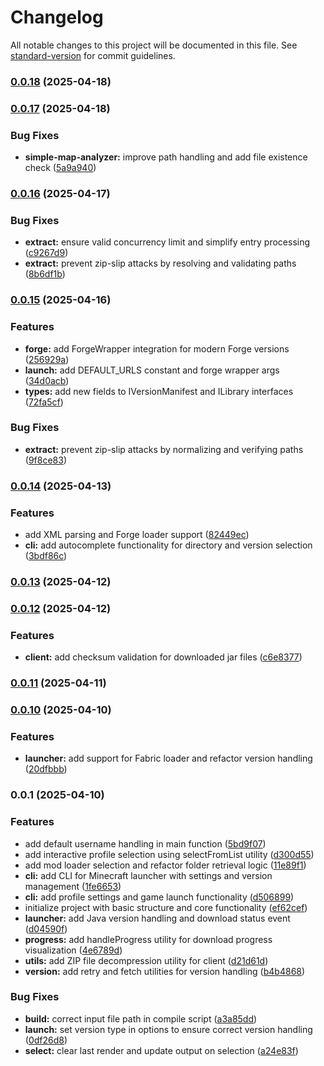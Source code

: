 # Changelog

All notable changes to this project will be documented in this file. See [standard-version](https://github.com/conventional-changelog/standard-version) for commit guidelines.

### [0.0.18](https://github.com/holmhub/create-mcprofile/compare/v0.0.17...v0.0.18) (2025-04-18)

### [0.0.17](https://github.com/holmhub/create-mcprofile/compare/v0.0.16...v0.0.17) (2025-04-18)


### Bug Fixes

* **simple-map-analyzer:** improve path handling and add file existence check ([5a9a940](https://github.com/holmhub/create-mcprofile/commit/5a9a940c9f98a91123f6768b0a97fbaac1196c22))

### [0.0.16](https://github.com/holmityd/create-mcprofile/compare/v0.0.15...v0.0.16) (2025-04-17)


### Bug Fixes

* **extract:** ensure valid concurrency limit and simplify entry processing ([c9267d9](https://github.com/holmityd/create-mcprofile/commit/c9267d9cc8825c027790fe0120105121b8986116))
* **extract:** prevent zip-slip attacks by resolving and validating paths ([8b6df1b](https://github.com/holmityd/create-mcprofile/commit/8b6df1b49e86bf70974388d7108c926939d96cd5))

### [0.0.15](https://github.com/holmityd/create-mcprofile/compare/v0.0.14...v0.0.15) (2025-04-16)


### Features

* **forge:** add ForgeWrapper integration for modern Forge versions ([256929a](https://github.com/holmityd/create-mcprofile/commit/256929abe8cac9ae1e1cdc13a8a2c91bace9f7d6))
* **launch:** add DEFAULT_URLS constant and forge wrapper args ([34d0acb](https://github.com/holmityd/create-mcprofile/commit/34d0acb578c09845598a5ed5368ec5b6dbb29438))
* **types:** add new fields to IVersionManifest and ILibrary interfaces ([72fa5cf](https://github.com/holmityd/create-mcprofile/commit/72fa5cf7645ec97e57d20880ea0725161b7a430c))


### Bug Fixes

* **extract:** prevent zip-slip attacks by normalizing and verifying paths ([9f8ce83](https://github.com/holmityd/create-mcprofile/commit/9f8ce83086a92633c2b1a408349a433303a0338c))

### [0.0.14](https://github.com/holmityd/create-mcprofile/compare/v0.0.13...v0.0.14) (2025-04-13)


### Features

* add XML parsing and Forge loader support ([82449ec](https://github.com/holmityd/create-mcprofile/commit/82449ec2fce7201085fb2a199d52c29b576b5276))
* **cli:** add autocomplete functionality for directory and version selection ([3bdf86c](https://github.com/holmityd/create-mcprofile/commit/3bdf86c5cef791a24b28dc0e75bac345d2892256))

### [0.0.13](https://github.com/holmityd/create-mcprofile/compare/v0.0.12...v0.0.13) (2025-04-12)

### [0.0.12](https://github.com/holmityd/create-mcprofile/compare/v0.0.11...v0.0.12) (2025-04-12)


### Features

* **client:** add checksum validation for downloaded jar files ([c6e8377](https://github.com/holmityd/create-mcprofile/commit/c6e837712554cf1d0a69347fdddf24039d087c7b))

### [0.0.11](https://github.com/holmityd/create-mcprofile/compare/v0.0.10...v0.0.11) (2025-04-11)

### [0.0.10](https://github.com/holmityd/create-mcprofile/compare/v0.0.9...v0.0.10) (2025-04-10)


### Features

* **launcher:** add support for Fabric loader and refactor version handling ([20dfbbb](https://github.com/holmityd/create-mcprofile/commit/20dfbbb13eef678172d1ca8ee7c1a38e9ea428f5))

### 0.0.1 (2025-04-10)

### Features

* add default username handling in main function ([5bd9f07](https://github.com/holmityd/create-mcprofile/commit/5bd9f075a6b2493d329468812be5d1fc518889af))
* add interactive profile selection using selectFromList utility ([d300d55](https://github.com/holmityd/create-mcprofile/commit/d300d55826087ca1bc345830a4ffeed129f1caed))
* add mod loader selection and refactor folder retrieval logic ([11e89f1](https://github.com/holmityd/create-mcprofile/commit/11e89f103bea961e49d511f866544bb62e0cccc8))
* **cli:** add CLI for Minecraft launcher with settings and version management ([1fe6653](https://github.com/holmityd/create-mcprofile/commit/1fe6653dd1f54c3332759a0482d338dfc39d42b3))
* **cli:** add profile settings and game launch functionality ([d506899](https://github.com/holmityd/create-mcprofile/commit/d506899778368bba4196b6f4c2aa1f9d1db134d6))
* initialize project with basic structure and core functionality ([ef62cef](https://github.com/holmityd/create-mcprofile/commit/ef62cef0a483c4fed7615ddd93c7734c5e57e2b1))
* **launcher:** add Java version handling and download status event ([d04590f](https://github.com/holmityd/create-mcprofile/commit/d04590f73d2b35585977f7e6401d25da98d4f1cd))
* **progress:** add handleProgress utility for download progress visualization ([4e6789d](https://github.com/holmityd/create-mcprofile/commit/4e6789dd17083ea82509bc51713038281d604505))
* **utils:** add ZIP file decompression utility for client ([d21d61d](https://github.com/holmityd/create-mcprofile/commit/d21d61d1d53f0fe68a9d46437d59887c1bb84c66))
* **version:** add retry and fetch utilities for version handling ([b4b4868](https://github.com/holmityd/create-mcprofile/commit/b4b486838fac9fd23501bc4dd34364ecbc8d2b58))


### Bug Fixes

* **build:** correct input file path in compile script ([a3a85dd](https://github.com/holmityd/create-mcprofile/commit/a3a85dd3c15842a18b414e059ec1e4af6fdcb644))
* **launch:** set version type in options to ensure correct version handling ([0df26d8](https://github.com/holmityd/create-mcprofile/commit/0df26d8ea1298cb41a639fb906641b0604f2c1fc))
* **select:** clear last render and update output on selection ([a24e83f](https://github.com/holmityd/create-mcprofile/commit/a24e83ff37d2b7f998a2e838da2a59b5fe3dfed1))
